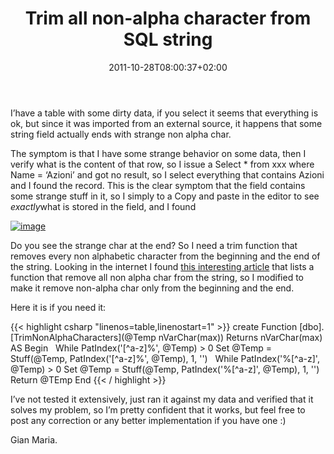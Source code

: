﻿---
title: "Trim all non-alpha character from SQL string"
description: ""
date: 2011-10-28T08:00:37+02:00
draft: false
tags: [Sql Server]
categories: [Sql Server]
---
I’have a table with some dirty data, if you select it seems that everything is ok, but since it was imported from an external source, it happens that some string field actually ends with strange non alpha char.

The symptom is that I have some strange behavior on some data, then I verify what is the content of that row, so I issue a Select \* from xxx where Name = ‘Azioni’ and got no result, so I select everything that contains Azioni and I found the record. This is the clear symptom that the field contains some strange stuff in it, so I simply to a Copy and paste in the editor to see *exactly*what is stored in the field, and I found

[![image](http://www.codewrecks.com/blog/wp-content/uploads/2011/10/image_thumb3.png "image")](http://www.codewrecks.com/blog/wp-content/uploads/2011/10/image3.png)

Do you see the strange char at the end? So I need a trim function that removes every non alphabetic character from the beginning and the end of the string. Looking in the internet I found [this interesting article](http://stackoverflow.com/questions/1007697/how-to-strip-all-non-alphabetic-characters-from-string-in-sql-server) that lists a function that remove all non alpha char from the string, so I modified to make it remove non-alpha char only from the beginning and the end.

Here it is if you need it:

{{< highlight csharp "linenos=table,linenostart=1" >}}
create Function [dbo].[TrimNonAlphaCharacters](@Temp nVarChar(max))
Returns nVarChar(max)
AS
Begin
 
While PatIndex('[^a-z]%', @Temp) > 0
Set @Temp = Stuff(@Temp, PatIndex('[^a-z]%', @Temp), 1, '')
 
While PatIndex('%[^a-z]', @Temp) > 0
Set @Temp = Stuff(@Temp, PatIndex('%[^a-z]', @Temp), 1, '')
Return @TEmp
End
{{< / highlight >}}

I’ve not tested it extensively, just ran it against my data and verified that it solves my problem, so I’m pretty confident that it works, but feel free to post any correction or any better implementation if you have one :)

Gian Maria.
